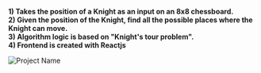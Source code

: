 **1) Takes the position of a Knight as an input on an 8x8 chessboard.**</br>
**2) Given the position of the Knight, find all the possible places where the Knight can move.**</br>
**3) Algorithm logic is based on "Knight's tour problem".**</br>
**4) Frontend is created with Reactjs**</br>

![Project Name](https://user-images.githubusercontent.com/91773413/164303322-50da979a-d99c-4475-bf3a-fa73dfd6a6f4.gif)

